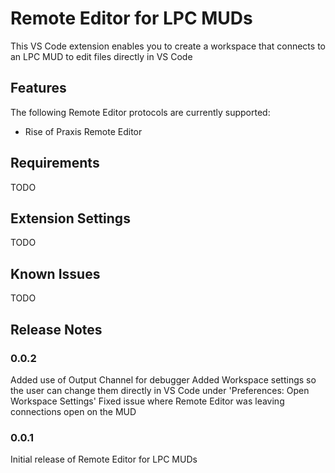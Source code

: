 # Remote Editor for LPC MUDs

This VS Code extension enables you to create a workspace that connects to an LPC MUD to edit files directly in VS Code

## Features

The following Remote Editor protocols are currently supported:

* Rise of Praxis Remote Editor

## Requirements

TODO

## Extension Settings

TODO

## Known Issues

TODO

## Release Notes

### 0.0.2

Added use of Output Channel for debugger
Added Workspace settings so the user can change them directly in VS Code under 'Preferences: Open Workspace Settings'
Fixed issue where Remote Editor was leaving connections open on the MUD

### 0.0.1

Initial release of Remote Editor for LPC MUDs